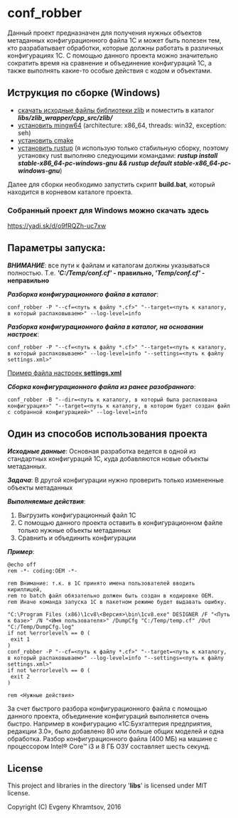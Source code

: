 # conf_robber

Данный проект предназначен для получения нужных объектов метаданных конфигурационного файла 1С и может быть полезен тем,
кто разрабатывает обработки, которые должны работать в различных конфигурациях 1С.
С помощью данного проекта можно значительно сократить время на сравнение и объединение конфигураций 1С, а также выполнять
какие-то особые действия с кодом и объектами.

## Иструкция по сборке (Windows)
- [скачать исходные файлы библиотеки zlib](http://www.zlib.net/) и поместить в каталог _**libs/zlib_wrapper/cpp_src/zlib/**_
- [установить mingw64](http://sourceforge.net/projects/mingw-w64/) (architecture: x86_64, threads: win32, exception: seh)
- [установить cmake](http://www.cmake.org/download/)
- [установить rustup](https://www.rustup.rs) (я использую только стабильную сборку, поэтому установку rust выполняю следующими командами: _**rustup install stable-x86_64-pc-windows-gnu && rustup default stable-x86_64-pc-windows-gnu**_)

Далее для сборки необходимо запустить скрипт **build.bat**, который находится в корневом каталоге проекта.

### Собранный проект для Windows можно скачать здесь
https://yadi.sk/d/o9fRQZh-uc7xw

## Параметры запуска:
_**ВНИМАНИЕ**_: все пути к файлам и каталогам должны указываться полностью. Т.е. **_'C:/Temp/conf.cf'_ - правильно, _'Temp/conf.cf'_ - неправильно**

_**Разборка конфигурационного файла в каталог**_:
```batch
conf_robber -P "--cf=<путь к файлу *.cf>" "--target=<путь к каталогу, в который распаковываем>" --log-level=info
```
_**Разборка конфигурационного файла в каталог, на основании настроек**_:
```batch
conf_robber -P "--cf=<путь к файлу *.cf>" "--target=<путь к каталогу, в который распаковываем>" --log-level=info "--settings=<путь к файлу settings.xml>"
```
[Пример файла настроек **settings.xml**](https://github.com/khevse/conf_robber/blob/master/test_data/settings.xml)

_**Сборка конфигурационного файла из ранее разобранного**_:
```batch
conf_robber -B "--dir=<путь к каталогу, в который была распакована конфигурация>" "--target=<путь к каталогу, в котором будет создан файл с собранной конфигурацией>" --log-level=info
```

## Один из способов использования проекта

_**Исходные данные**_:
Основная разработка ведется в одной из стандартных конфигураций 1С, куда добавляются новые объекты метаданных.

_**Задача**_:
В другой конфигурации нужно проверить только измененные объекты метаданных

_**Выполняемые действия**_:
 1. Выгрузить конфигурационный файл 1С
 2. С помощью данного проекта оставить в конфигурационном файле только нужные объекты метаданных
 3. Сравнить и объединить конфигурации

_**Пример**_:
```batch
@echo off
rem -*- coding:OEM -*- 

rem Внимание: т.к. в 1С принято имена пользователей вводить кириллицей,  
rem то batch файл обязательно должен быть создан в кодировке OEM.
rem Иначе команда запуска 1С в пакетном режиме будет выдавать ошибку.

"C:\Program Files (x86)\1cv8\<Версия>\bin\1cv8.exe" DESIGNER /F "<Путь к базе>" /N "<Имя пользователя>" /DumpCfg "C:/Temp/temp.cf" /Out "C:/Temp/DumpCfg.log"
if not %errorlevel% == 0 (
 exit 1
)
conf_robber -P "--cf=<путь к файлу *.cf>" "--target=<путь к каталогу, в который распаковываем>" --log-level=info "--settings=<путь к файлу settings.xml>"
if not %errorlevel% == 0 (
 exit 2
)

rem <Нужные действия>
```

За счет быстрого разбора конфигурационного файла с помощью данного проекта, объединение конфигураций выполняется очень быстро.
Например в конфигурацию «1С:Бухгалтерия предприятия, редакции 3.0», было добавлено 80 или больше общих моделей и одна обработка. Разбор конфигурационного файла (400 МБ)
на машине с процессором Intel® Core™ i3 и 8 ГБ ОЗУ составляет шесть секунд.

## License

This project and libraries in the directory '**libs**' is licensed under MIT license.

Copyright (C) Evgeny Khramtsov, 2016
